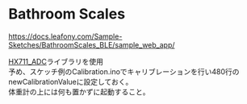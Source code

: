 # Bathroom Scales
https://docs.leafony.com/Sample-Sketches/BathroomScales_BLE/sample_web_app/


[HX711_ADC](https://github.com/olkal/HX711_ADC)ライブラリを使用  
予め、スケッチ例のCalibration.inoでキャリブレーションを行い480行のnewCalibrationValueに設定しておく。  
体重計の上には何も置かずに起動すること。

